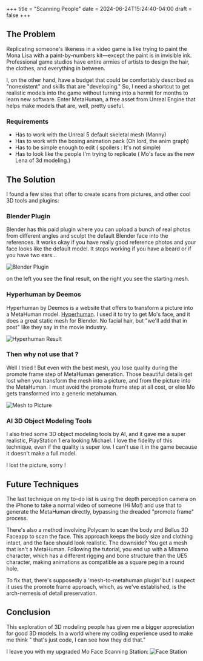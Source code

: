 +++
title = "Scanning People"
date = 2024-06-24T15:24:40-04:00
draft = false
+++

## The Problem

Replicating someone's likeness in a video game is like trying to paint the Mona Lisa with a paint-by-numbers kit—except the paint is in invisible ink. Professional game studios have entire armies of artists to design the hair, the clothes, and everything in between.

I, on the other hand, have a budget that could be comfortably described as "nonexistent" and skills that are "developing." So, I need a shortcut to get realistic models into the game without turning into a hermit for months to learn new software. Enter MetaHuman, a free asset from Unreal Engine that helps make models that are, well, pretty useful.

### Requirements
- Has to work with the Unreal 5 default skeletal mesh (Manny)
- Has to work with the boxing animation pack (Oh lord, the anim graph)
- Has to be simple enough to edit ( spoilers : It's not simple)
- Has to look like the people I'm trying to replicate ( Mo's face as the new Lena of 3d modeling.)

## The Solution

I found a few sites that offer to create scans from pictures, and other cool 3D tools and plugins:

### Blender Plugin
Blender has this paid plugin where you can upload a bunch of real photos from different angles and sculpt the default Blender face into the references. It works okay if you have really good reference photos and your face looks like the default model. It stops working if you have a beard or if you have two ears...

![Blender Plugin](/images/blender-plugin-image.png)

on the left you see the final result, on the right you see the starting mesh.

### Hyperhuman by Deemos
Hyperhuman by Deemos is a website that offers to transform a picture into a MetaHuman model. [Hyperhuman](https://hyperhuman.deemos.com/). I used it to try to get Mo's face, and it does a great static mesh for Blender. No facial hair, but "we'll add that in post" like they say in the movie industry.

![Hyperhuman Result](/images/hyperhuman-image.png)

### Then why not use that ?

Well I tried ! But even with the best mesh, you lose quality during the promote frame step of MetaHuman generation.
Those beautiful details get lost when you transform the mesh into a picture, and from the picture into the MetaHuman.
I must avoid the promote frame step at all cost, or else Mo gets transformed into a generic metahuman.

![Mesh to Picture](/images/mesh-to-picture-image.png)

### AI 3D Object Modeling Tools
I also tried some 3D object modeling tools by AI, and it gave me a super realistic, PlayStation 1 era looking Michael. I love the fidelity of this technique, even if the quality is super low. I can't use it in the game because it doesn't make a full model.

I lost the picture, sorry !

## Future Techniques

The last technique on my to-do list is using the depth perception camera on the iPhone to take a normal video of someone (Hi Mo!) and use that to generate the MetaHuman directly, bypassing the dreaded "promote frame" process.

There's also a method involving Polycam to scan the body and Bellus 3D Faceapp to scan the face. This approach keeps the body size and clothing intact, and the face should look realistic. The downside? You get a mesh that isn't a MetaHuman. Following the tutorial, you end up with a Mixamo character, which has a different rigging and bone structure than the UE5 character, making animations as compatible as a square peg in a round hole.

To fix that, there's supposedly a 'mesh-to-metahuman plugin' but I suspect it uses the promote frame approach, which, as we've established, is the arch-nemesis of detail preservation.

## Conclusion

This exploration of 3D modeling people has given me a bigger appreciation for good 3D models. In a world where my coding experience used to make me think " that's just code, I can see how they did that." 

I leave you with my upgraded Mo Face Scanning Station:
![Face Station](/images/facestation.jpg)